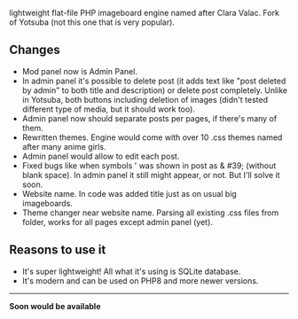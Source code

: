 lightweight flat-file PHP imageboard engine named after Clara Valac. Fork of Yotsuba (not this one that is very popular).

## Changes
- Mod panel now is Admin Panel.
- In admin panel it's possible to delete post (it adds text like "post deleted by admin" to both title and description) or delete post completely. Unlike in Yotsuba, both buttons including deletion of images (didn't tested different type of media, but it should work too).
- Admin panel now should separate posts per pages, if there's many of them.
- Rewritten themes. Engine would come with over 10 .css themes named after many anime girls.
- Admin panel would allow to edit each post.
- Fixed bugs like when symbols ' was shown in post as & #39; (without blank space). In admin panel it still might appear, or not. But I'll solve it soon.
- Website name. In code was added title just as on usual big imageboards.
- Theme changer near website name. Parsing all existing .css files from folder, works for all pages except admin panel (yet).

## Reasons to use it
- It's super lightweight! All what it's using is SQLite database.
- It's modern and can be used on PHP8 and more newer versions.

---

**Soon would be available**
